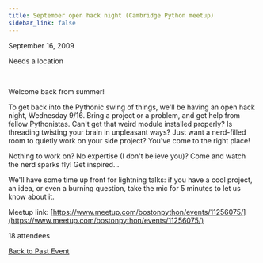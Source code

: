 ```yaml
---
title: September open hack night (Cambridge Python meetup)
sidebar_link: false
---
```


September 16, 2009


Needs a location

   

Welcome back from summer!

To get back into the Pythonic swing of things, we'll be having an open hack night, Wednesday 9/16. Bring a project or a problem, and get help from fellow Pythonistas. Can't get that weird module installed properly? Is threading twisting your brain in unpleasant ways? Just want a nerd-filled room to quietly work on your side project? You've come to the right place!

Nothing to work on? No expertise (I don't believe you)? Come and watch the nerd sparks fly! Get inspired...

We'll have some time up front for lightning talks: if you have a cool project, an idea, or even a burning question, take the mic for 5 minutes to let us know about it.


Meetup link: [https://www.meetup.com/bostonpython/events/11256075/](https://www.meetup.com/bostonpython/events/11256075/)

18 attendees

[Back to Past Event](past-events.md)